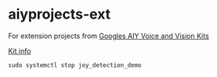 # aiyprojects-ext

For extension projects from [Googles AIY Voice and Vision Kits](https://github.com/google/aiyprojects-raspbian)

[Kit info](https://aiyprojects.withgoogle.com/)



```
sudo systemctl stop joy_detection_demo
```
